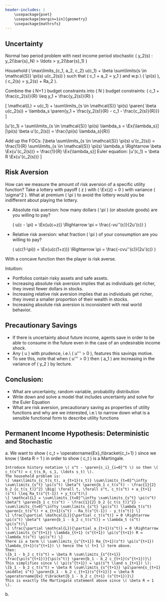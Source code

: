 ```yaml
---
header-includes: |
    \usepackage{pset}
    \usepackage[margin=1in]{geometry}
    \usepackage{mathrsfs}
---
```


## Uncertainty

Normal two period problem with next income period stochastic \( y_2(s) : y_2(\bar{s}_N) > \ldots > y_2(\bar{s}_1) \)

Household \( \max\limits_{c_1, a_2, c_2} u(c_1) + \beta \sum\limits{s \in \mathcal{S}} \pi(s) u(c_2(s)) \) such that \( c_1 + a_2 = y_1 \) and w.p.\ \( \pi(s) \), \( c_2(s) = y_2(s) + Ra_2 \).

Combine the \( N+1 \) budget constraints into \( N \) budget constraints: \( c_1 + \frac{c_2(s)}{R} \leq y_1 + \frac{y_2(s)}{R} \)

\[ \mathcal{L} = u(c_1) + \sum\limits_{s \in \mathcal{S}} \pi(s) \paren{ \beta u(c_2(s)) + \lambda_s \paren{y_1 + \frac{y_2(s)}{R} - c_1 - \frac{c_2(s)}{R}}} \]


\[u'(c_1) = \sum\limits_{s \in \mathcal{S}} \pi(s) \lambda_s = \Ex{\lambda_s}\] \[\pi(s) \beta u'(c_2(s)) = \frac{\pi(s) \lambda_s}{R}\]

Add up the FOCs:
\[\beta \sum\limits_{s \in \mathcal{S}} \pi(s) u'(c_2(s)) = \frac{1}{R} \sum\limits_{s \in \mathcal{S}} \pi(s) \lambda_s \Rightarrow \beta \Ex{u'(c_2(s))} = \frac{1}{R} \Ex{\lambda_s}\]
Euler equation:
\[u'(c_1) = \beta R \Ex{u'(c_2(s))} \]

## Risk Aversion

How can we measure the amount of risk aversion of a specific utility function?
Take a lottery with payoff \( z \) with \( \Ex{z} = 0 \) with variance \( \sigma^2 \).
What at premium \( \pi \) to avoid the lottery would you be indifferent about playing the lottery.

* Absolute risk aversion: how many dollars \( \pi \) (or absolute goods) are you willing to pay?

  \( u(c - \pi) = \Ex{u(c+z)} \Rightarrow \pi = \frac{-vu''(c)}{2u'(c)} \)
* Relative risk aversion: what fraction \( \pi \) of your consumption are you willing to pay?

  \( u(c(1-\pi)) = \Ex{u(c(1+z))} \Rightarrow \pi = \frac{-cvu''(c)}{2u'(c)} \)

With a concave function then the player is risk averse.

Intuition:

* Portfolios contain risky assets and safe assets.
* Increasing absolute risk aversion implies that as individuals get richer, they invest fewer dollars in stocks.
* Increasing relative risk aversion implies that as individuals get richer, they invest a smaller proportion of their wealth in stocks.
* Increasing absolute risk aversion is inconsistent with real world behavior.

## Precautionary Savings

* If there is uncertainty about future income, agents save in order to be able to consume in the future even in the case of an undesirable income shock.
* Any \( u \) with prudence, i.e.\ \( u''' > 0 \), features this savings motive.
* To see this, note that when \( u''' > 0 \) then \( a_1 \) are increasing in the variance of \( y_2 \) by lecture.

## Conclusion:
* What are uncertainty, random variable, probability distribution
* Write down and solve a model that includes uncertainty and solve for the Euler Equation
* What are risk aversion, precautionary saving as properties of utility functions and why are we interested, i.e.\ to narrow down what is a sensible functional form to describe utility functions

## Permanent Income Hypothesis: Deterministic and Stochastic

a. We want to show \( c_t = \operatorname{Ex}_t\bracket{c_t+1} \) since we know \( \beta R = 1 \) in order to show \( c_t \) is a Martingale.

    Introduce history notation \( s^t - \paren{s_i}_{i=0}^t \) so then \( c_t(s^t) = c_t(s_0, s_1, \ldots s_t) \).
    The household problem is:
    \[ \max\limits_{c_t(s_t), a_{t+1}(s_t)} \sum\limits_{t=0}^\infty \sum\limits_{s^t} \pi(s^t) \beta^t \paren{b_1 c_t(s^t) - \frac{1}{2} b_2 {c_t(s_t)}^2} \Big| \forall t, \forall s^t, c_t(s^t) + a_{t+1}(s^t) \leq Ra_t(s^{t-1}) + y_t(s^t)\]
    \[ \mathcal{L} = \sum\limits_{t=0}^\infty \sum\limits_{s^t} \pi(s^t) \beta^t \paren{b_1 c_t(s^t) - \frac{1}{2} b_2 {c_t(s_t)}^2} - \sum\limits_{t=0}^\infty \sum\limits_{s^t} \pi(s^t) \lambda_t(s^t) \paren{c_t(s^t) + a_{t+1}(s^t) - Ra_t(s^{t-1}) - y_t(s^t)} \]
    \[ \frac{\partial \mathcal{L}}{\partial c_t(s^t)} = 0 \Rightarrow \pi(s^t) \beta^t \paren{b_1 - b_2 c_t(s^t)} = \lambda_t (s^t) \pi(s^t)\]
    \[ \frac{\partial \mathcal{L}}{\partial a_{t+1}(s^t)} = 0 \Rightarrow \sum\limits_{s^{t+1}} \lambda_{t+1} (s^{t+1}) \pi(s^{t+1}) R = \lambda_t(s^t) \pi(s^t) \]
    There is a term \( \sum\limits_{s^{t+1}} Ra_{t+1}(s^t) \pi(s^{t+1}) \lambda_{t+1}(s^{t+1}) \) hence the \( t+1 \) term above.
    Then:
    \[b_1 - b_2 c_t(s^t) = \beta R \sum\limits_{s^{t+1}} \frac{\pi(s^{t+1})}{\pi(s^t)} \paren{b_1 - b_2 c_{t+1}(s^{t+1})}\]
    This simplifies since \( \pi(s^{t+1}) = \pi(s^t \land s_{t+1}) \):
    \[b_1 - b_2 c_t(s^t) = \beta R \sum\limits_{s^{t+1}} \pi\paren{s_{t+1} \middle| s^t} \paren{b_1 - b_2 c_{t+1}(s^{t+1})} = \beta R \operatorname{Ex}_t\bracket{b_1 - b_2 c_{t+1} (s^{t+1})}\]
    This is exactly the Martingale statement above since \( \beta R = 1 \).
b. 

